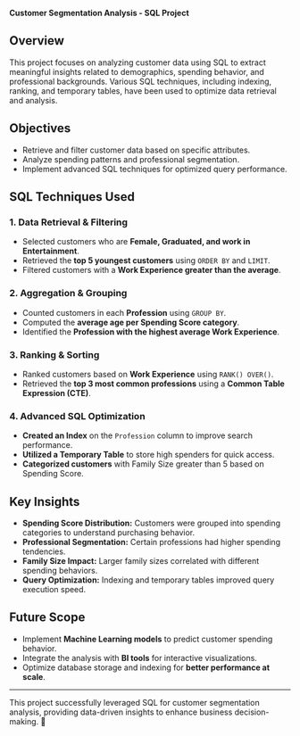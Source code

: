 **Customer Segmentation Analysis - SQL Project**

## Overview
This project focuses on analyzing customer data using SQL to extract meaningful insights related to demographics, spending behavior, and professional backgrounds. Various SQL techniques, including indexing, ranking, and temporary tables, have been used to optimize data retrieval and analysis.

## Objectives
- Retrieve and filter customer data based on specific attributes.
- Analyze spending patterns and professional segmentation.
- Implement advanced SQL techniques for optimized query performance.

## SQL Techniques Used
### 1. Data Retrieval & Filtering
- Selected customers who are **Female, Graduated, and work in Entertainment**.
- Retrieved the **top 5 youngest customers** using `ORDER BY` and `LIMIT`.
- Filtered customers with a **Work Experience greater than the average**.

### 2. Aggregation & Grouping
- Counted customers in each **Profession** using `GROUP BY`.
- Computed the **average age per Spending Score category**.
- Identified the **Profession with the highest average Work Experience**.

### 3. Ranking & Sorting
- Ranked customers based on **Work Experience** using `RANK() OVER()`.
- Retrieved the **top 3 most common professions** using a **Common Table Expression (CTE)**.

### 4. Advanced SQL Optimization
- **Created an Index** on the `Profession` column to improve search performance.
- **Utilized a Temporary Table** to store high spenders for quick access.
- **Categorized customers** with Family Size greater than 5 based on Spending Score.

## Key Insights
- **Spending Score Distribution:** Customers were grouped into spending categories to understand purchasing behavior.
- **Professional Segmentation:** Certain professions had higher spending tendencies.
- **Family Size Impact:** Larger family sizes correlated with different spending behaviors.
- **Query Optimization:** Indexing and temporary tables improved query execution speed.

## Future Scope
- Implement **Machine Learning models** to predict customer spending behavior.
- Integrate the analysis with **BI tools** for interactive visualizations.
- Optimize database storage and indexing for **better performance at scale**.

---
This project successfully leveraged SQL for customer segmentation analysis, providing data-driven insights to enhance business decision-making. 🚀

